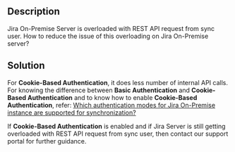 ## Description
Jira On-Premise Server is overloaded with REST API request from sync user. How to reduce the issue of this overloading on Jira On-Premise server?

## Solution
For **Cookie-Based Authentication**, it does less number of internal API calls. For knowing the difference between **Basic Authentication** and **Cookie-Based Authentication** and to know how to enable **Cookie-Based Authentication**, refer: [Which authentication modes for Jira On-Premise instance are supported for synchronization?](types-of-authentication-jira.md)

If **Cookie-Based Authentication** is enabled and if Jira Server is still getting overloaded with REST API request from sync user, then contact our support portal for further guidance.

